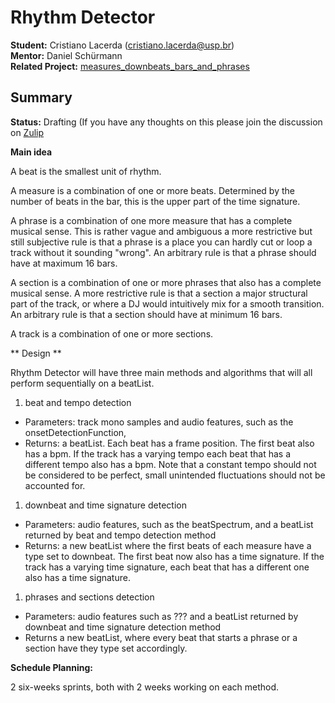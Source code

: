 # Rhythm Detector

**Student:** Cristiano Lacerda (cristiano.lacerda@usp.br)  
**Mentor:** Daniel Schürmann  
**Related Project:**
[measures\_downbeats\_bars\_and\_phrases](measures_downbeats_bars_and_phrases)  

## Summary

**Status:** Drafting (If you have any thoughts on this please join the
discussion on
[Zulip](https://mixxx.zulipchat.com/#narrow/stream/109171-development/topic/Rhythm.20Detector)

**Main idea**

A beat is the smallest unit of rhythm.

A measure is a combination of one or more beats. Determined by the
number of beats in the bar, this is the upper part of the time
signature.

A phrase is a combination of one more measure that has a complete
musical sense. This is rather vague and ambiguous a more restrictive but
still subjective rule is that a phrase is a place you can hardly cut or
loop a track without it sounding "wrong". An arbitrary rule is that a
phrase should have at maximum 16 bars.

A section is a combination of one or more phrases that also has a
complete musical sense. A more restrictive rule is that a section a
major structural part of the track, or where a DJ would intuitively mix
for a smooth transition. An arbitrary rule is that a section should have
at minimum 16 bars.

A track is a combination of one or more sections.

\*\* Design \*\*

Rhythm Detector will have three main methods and algorithms that will
all perform sequentially on a beatList.

1.  beat and tempo detection

<!-- end list -->

  - Parameters: track mono samples and audio features, such as the
    onsetDetectionFunction,
  - Returns: a beatList. Each beat has a frame position. The first beat
    also has a bpm. If the track has a varying tempo each beat that has
    a different tempo also has a bpm. Note that a constant tempo should
    not be considered to be perfect, small unintended fluctuations
    should not be accounted for.

<!-- end list -->

1.  downbeat and time signature detection

<!-- end list -->

  - Parameters: audio features, such as the beatSpectrum, and a beatList
    returned by beat and tempo detection method
  - Returns: a new beatList where the first beats of each measure have a
    type set to downbeat. The first beat now also has a time signature.
    If the track has a varying time signature, each beat that has a
    different one also has a time signature.

<!-- end list -->

1.  phrases and sections detection

<!-- end list -->

  - Parameters: audio features such as ??? and a beatList returned by
    downbeat and time signature detection method
  - Returns a new beatList, where every beat that starts a phrase or a
    section have they type set accordingly.

**Schedule Planning:**

2 six-weeks sprints, both with 2 weeks working on each method.
